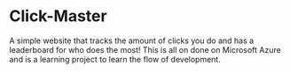 # Click-Master
A simple website that tracks the amount of clicks you do and has a leaderboard for who does the most! This is all on done on Microsoft Azure and is a learning project to learn the flow of development.
